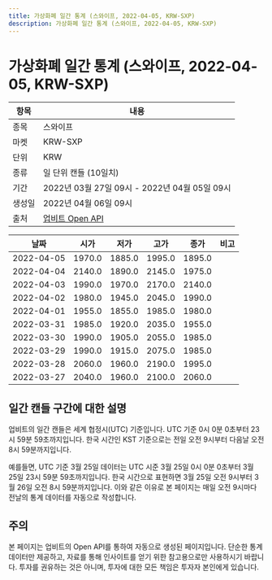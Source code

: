 ```yaml
---
title: 가상화폐 일간 통계 (스와이프, 2022-04-05, KRW-SXP)
description: 가상화폐 일간 통계 (스와이프, 2022-04-05, KRW-SXP)
---
```



가상화폐 일간 통계 (스와이프, 2022-04-05, KRW-SXP)
===

|항목|내용|
|--|--|
|종목|스와이프|
|마켓|KRW-SXP|
|단위|KRW|
|종류|일 단위 캔들 (10일치)|
|기간|2022년 03월 27일 09시 - 2022년 04월 05일 09시|
|생성일|2022년 04월 06일 09시|
|출처|[업비트 Open API](https://docs.upbit.com)|


|날짜|시가|저가|고가|종가|비고|
|--|--|--|--|--|--|
|2022-04-05|1970.0|1885.0|1995.0|1895.0|    |
|2022-04-04|2140.0|1890.0|2145.0|1975.0|    |
|2022-04-03|1990.0|1970.0|2170.0|2140.0|    |
|2022-04-02|1980.0|1945.0|2045.0|1990.0|    |
|2022-04-01|1955.0|1855.0|1985.0|1980.0|    |
|2022-03-31|1985.0|1920.0|2035.0|1955.0|    |
|2022-03-30|1990.0|1905.0|2055.0|1985.0|    |
|2022-03-29|1990.0|1915.0|2075.0|1985.0|    |
|2022-03-28|2060.0|1960.0|2190.0|1995.0|    |
|2022-03-27|2040.0|1960.0|2100.0|2060.0|    |


일간 캔들 구간에 대한 설명
---


업비트의 일간 캔들은 세계 협정시(UTC) 기준입니다. 
UTC 기준 0시 0분 0초부터 23시 59분 59초까지입니다. 
한국 시간인 KST 기준으로는 전일 오전 9시부터 다음날 오전 8시 59분까지입니다. 


예를들면, UTC 기준 3월 25일 데이터는 UTC 시준 3월 25일 0시 0분 0초부터 3월 25일 23시 59분 59초까지입니다. 
한국 시간으로 표현하면 3월 25일 오전 9시부터 3월 26일 오전 8시 59분까지입니다. 
이와 같은 이유로 본 페이지는 매일 오전 9시마다 전날의 통계 데이터를 자동으로 작성합니다. 


주의
---


본 페이지는 업비트의 Open API를 통하여 자동으로 생성된 페이지입니다. 
단순한 통계 데이터만 제공하고, 자료를 통해 인사이트를 얻기 위한 참고용으로만 사용하시기 바랍니다. 
투자를 권유하는 것은 아니며, 투자에 대한 모든 책임은 투자자 본인에게 있습니다. 
